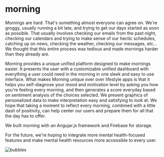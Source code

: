 # morning

Mornings are hard. That's something almost everyone can agree on. We're groggy, usually running a bit late, and trying to get our days started as soon as possible. That usually involves checking our emails from the past night, checking our calendars and trying to make sense of our hectic schedules, catching up on news, checking the weather, checking our messages, etc... We thought that this entire process was tedious and made mornings harder than they already are.

Morning provides a unique unified platform designed to make mornings easier. It presents the user with a customizable unified dashboard with everything a user could need in the morning in one sleek and easy to use interface. What makes Morning unique over over lifestyle apps is that it helps you self-diagnose your mood and motivation level by asking you how you're feeling every morning, and then generates a score everyday based on sentiment analysis of the choices selected. We present graphics of personalized data to make interpretation easy and satisfying to look at. We hope that taking a moment to reflect every morning, combined with a little dash of positivity, can help center our users and prepare them for all that the day has to offer. 

We built morning with an Angujar.js framework and Firebase for storage.

For the future, we're hoping to integrate more mental health-focused features and make mental health resources more accessible to every user.

![bubbles](https://imgur.com/a/JhiPO3n)
